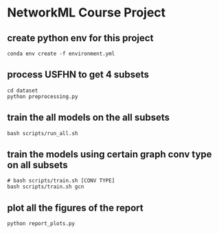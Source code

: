 # NetworkML Course Project


## create python env for this project
```
conda env create -f environment.yml
```

## process USFHN to get 4 subsets
```
cd dataset
python preprocessing.py
```

## train the all models on the all subsets
```
bash scripts/run_all.sh
```

## train the models using certain graph conv type on all subsets
```
# bash scripts/train.sh [CONV TYPE]
bash scripts/train.sh gcn
```

## plot all the figures of the report
```
python report_plots.py
```